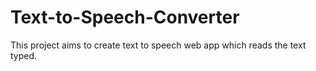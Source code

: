 # Text-to-Speech-Converter
This project aims to create text to speech web app which reads the text typed.
